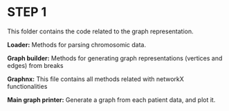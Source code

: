 # STEP 1

This folder contains the code related to the graph representation. 


**Loader:** Methods for parsing chromosomic data.

**Graph builder:** Methods for generating graph representations (vertices and edges) from breaks

**Graphnx:** This file contains all methods related with networkX functionalities


**Main graph printer:** Generate a graph from each patient data, and plot it.

